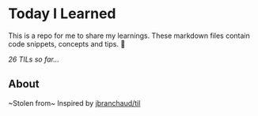 # Today I Learned
This is a repo for me to share my learnings. These markdown files contain code snippets, concepts and tips. 🧠

_26 TILs so far..._

## About
~Stolen from~ Inspired by [jbranchaud/til](https://github.com/jbranchaud/til)
